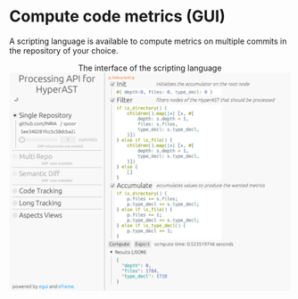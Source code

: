 # Compute code metrics (GUI)

A scripting language is available to compute metrics on multiple commits in the repository of your choice.


<p align="center">
    The interface of the scripting language
    <img src = "./metrics_sh.png" alt = "interface of the scripting language">
</p>